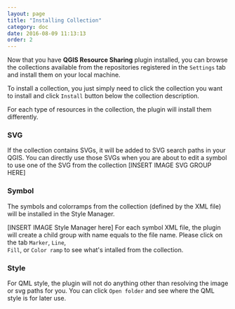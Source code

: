 ```yaml
---
layout: page
title: "Installing Collection"
category: doc
date: 2016-08-09 11:13:13
order: 2
---
```

Now that you have **QGIS Resource Sharing** plugin installed, you can browse 
the collections available from the repositories registered in the 
```Settings``` tab and install them on your local machine.

To install a collection, you just simply need to click the collection you 
want to install and click ```Install``` button below the collection description.

For each type of resources in the collection, the plugin will install them 
differently.

### SVG
If the collection contains SVGs, it will be added to SVG search paths in your
 QGIS. You can directly use those SVGs when you are about to edit a symbol to
  use one of the SVG from the collection
  [INSERT IMAGE SVG GROUP HERE]
  
### Symbol
The symbols and colorramps from the collection (defined by the XML 
file) will be installed in the Style Manager. 

[INSERT IMAGE Style Manager here]
For each symbol XML file, the plugin will create a child group with name equals
to the file name. Please click on the tab ```Marker```, ```Line```,  
```Fill```, or ```Color ramp``` to see what's intalled from the collection.
 
### Style
For QML style, the plugin will not do anything other than resolving the image
 or svg paths for you. You can click ```Open folder``` and see where the QML 
 style is for later use.
 

